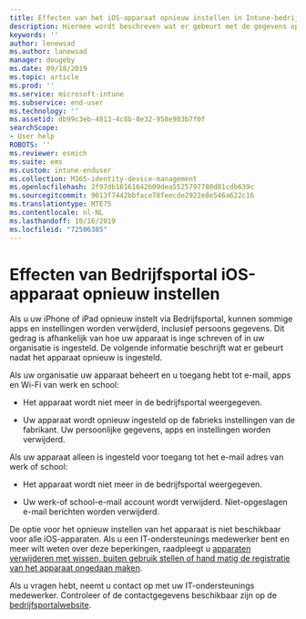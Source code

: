 ```yaml
---
title: Effecten van het iOS-apparaat opnieuw instellen in Intune-bedrijfsportal | Microsoft Docs
description: Hiermee wordt beschreven wat er gebeurt met de gegevens op uw iOS-apparaat nadat u deze opnieuw hebt ingesteld in de Intune-bedrijfsportal.
keywords: ''
author: lenewsad
ms.author: lanewsad
manager: dougeby
ms.date: 09/18/2019
ms.topic: article
ms.prod: ''
ms.service: microsoft-intune
ms.subservice: end-user
ms.technology: ''
ms.assetid: db99c3eb-4813-4c8b-8e32-958e983b7f0f
searchScope:
- User help
ROBOTS: ''
ms.reviewer: esmich
ms.suite: ems
ms.custom: intune-enduser
ms.collection: M365-identity-device-management
ms.openlocfilehash: 2f97db16161642b09dea5525797780d81cdb639c
ms.sourcegitcommit: 9013f7442bbface78feecde2922e8e546a622c16
ms.translationtype: MTE75
ms.contentlocale: nl-NL
ms.lasthandoff: 10/16/2019
ms.locfileid: "72506385"
---
```

# <a name="effects-of-company-portal-ios-device-reset"></a>Effecten van Bedrijfsportal iOS-apparaat opnieuw instellen 

Als u uw iPhone of iPad opnieuw instelt via Bedrijfsportal, kunnen sommige apps en instellingen worden verwijderd, inclusief persoons gegevens. Dit gedrag is afhankelijk van hoe uw apparaat is inge schreven of in uw organisatie is ingesteld. De volgende informatie beschrijft wat er gebeurt nadat het apparaat opnieuw is ingesteld.  

Als uw organisatie uw apparaat beheert en u toegang hebt tot e-mail, apps en Wi-Fi van werk en school:

- Het apparaat wordt niet meer in de bedrijfsportal weergegeven.  

- Uw apparaat wordt opnieuw ingesteld op de fabrieks instellingen van de fabrikant. Uw persoonlijke gegevens, apps en instellingen worden verwijderd.

Als uw apparaat alleen is ingesteld voor toegang tot het e-mail adres van werk of school:

- Het apparaat wordt niet meer in de bedrijfsportal weergegeven.  

- Uw werk-of school-e-mail account wordt verwijderd. Niet-opgeslagen e-mail berichten worden verwijderd.   

De optie voor het opnieuw instellen van het apparaat is niet beschikbaar voor alle iOS-apparaten. Als u een IT-ondersteunings medewerker bent en meer wilt weten over deze beperkingen, raadpleegt u [apparaten verwijderen met wissen, buiten gebruik stellen of hand matig de registratie van het apparaat ongedaan maken](https://docs.microsoft.com/intune/devices-wipe).  

Als u vragen hebt, neemt u contact op met uw IT-ondersteunings medewerker. Controleer of de contactgegevens beschikbaar zijn op de [bedrijfsportalwebsite](https://go.microsoft.com/fwlink/?linkid=2010980).
